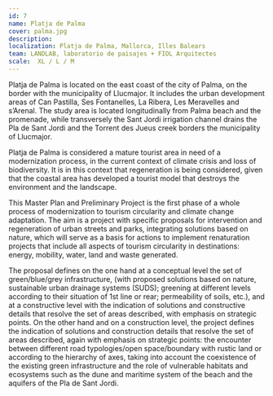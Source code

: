 ```yaml
---
id: 7
name: Platja de Palma
cover: palma.jpg
description: 
localization: Platja de Palma, Mallorca, Illes Balears
team: LANDLAB, laboratorio de paisajes + FIOL Arquitectes
scale:  XL / L / M 
---
```


Platja de Palma is located on the east coast of the city of Palma, on the border with the municipality of Llucmajor. It includes the urban development areas of Can Pastilla, Ses Fontanelles, La Ribera, Les Meravelles and s’Arenal. The study area is located longitudinally from Palma beach and the promenade, while transversely the Sant Jordi irrigation channel drains the Pla de Sant Jordi and the Torrent des Jueus creek borders the municipality of Llucmajor.

Platja de Palma is considered a mature tourist area in need of a modernization process, in the current context of climate crisis and loss of biodiversity. It is in this context that regeneration is being considered, given that the coastal area has developed a tourist model that destroys the environment and the landscape.

This Master Plan and Preliminary Project is the first phase of a whole process of modernization to tourism circularity and climate change adaptation. The aim is a project with specific proposals for intervention and regeneration of urban streets and parks, integrating solutions based on nature, which will serve as a basis for actions to implement renaturation projects that include all aspects of tourism circularity in destinations: energy, mobility, water, land and waste generated.

The proposal defines on the one hand at a conceptual level the set of green/blue/grey infrastructure, (with proposed solutions based on nature, sustainable urban drainage systems (SUDS); greening at different levels according to their situation of 1st line or rear; permeability of soils, etc.), and at a constructive level with the indication of solutions and constructive details that resolve the set of areas described, with emphasis on strategic points. On the other hand and on a construction level, the project defines the indication of solutions and construction details that resolve the set of areas described, again with emphasis on strategic points: the encounter between different road typologies/open space/boundary with rustic land or according to the hierarchy of axes, taking into account the coexistence of the existing green infrastructure and the role of vulnerable habitats and ecosystems such as the dune and maritime system of the beach and the aquifers of the Pla de Sant Jordi.